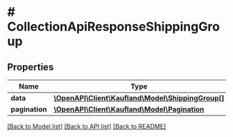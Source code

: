 # # CollectionApiResponseShippingGroup

## Properties

Name | Type | Description | Notes
------------ | ------------- | ------------- | -------------
**data** | [**\OpenAPI\Client\Kaufland\Model\ShippingGroup[]**](ShippingGroup.md) |  |
**pagination** | [**\OpenAPI\Client\Kaufland\Model\Pagination**](Pagination.md) |  | [optional]

[[Back to Model list]](../../README.md#models) [[Back to API list]](../../README.md#endpoints) [[Back to README]](../../README.md)

